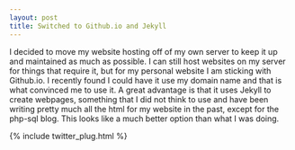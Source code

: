 ```yaml
---
layout: post
title: Switched to Github.io and Jekyll
---
```


I decided to move my website hosting off of my own server to keep it up and maintained as much as possible. I can still host websites on my server for things that require it, but for my personal website I am sticking with Github.io. I recently found I could have it use my domain name and that is what convinced me to use it. A great advantage is that it uses Jekyll to create webpages, something that I did not think to use and have been writing pretty much all the html for my website in the past, except for the php-sql blog. This looks like a much better option than what I was doing.

{% include twitter_plug.html %}